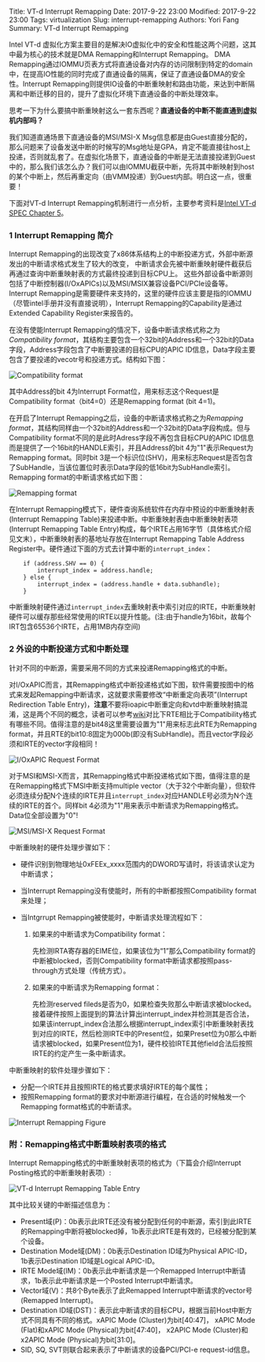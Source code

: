 Title: VT-d Interrupt Remapping
Date: 2017-9-22 23:00
Modified: 2017-9-22 23:00
Tags: virtualization
Slug: interrupt-remapping
Authors: Yori Fang
Summary: VT-d Interrupt Remapping

Intel VT-d 虚拟化方案主要目的是解决IO虚拟化中的安全和性能这两个问题，这其中最为核心的技术就是DMA Remapping和Interrupt Remapping。
DMA Remapping通过IOMMU页表方式将直通设备对内存的访问限制到特定的domain中，在提高IO性能的同时完成了直通设备的隔离，保证了直通设备DMA的安全性。Interrupt Remapping则提供IO设备的中断重映射和路由功能，来达到中断隔离和中断迁移的目的，提升了虚拟化环境下直通设备的中断处理效率。

思考一下为什么要搞中断重映射这么一套东西呢？**直通设备的中断不能直通到虚拟机内部吗？**

我们知道直通场景下直通设备的MSI/MSI-X Msg信息都是由Guest直接分配的，那么问题来了设备发送中断的时候写的Msg地址是GPA，肯定不能直接往host上投递，否则就乱套了。在虚拟化场景下，直通设备的中断是无法直接投递到Guest中的，那么我们该怎么办？我们可以由IOMMU截获中断，先将其中断映射到host的某个中断上，然后再重定向（由VMM投递）到Guest内部。明白这一点，很重要！

下面对VT-d Interrupt Remapping机制进行一点分析，主要参考资料是[Intel VT-d SPEC Chapter 5](https://www.intel.com/content/www/us/en/embedded/technology/virtualization/vt-directed-io-spec.html)。

### 1 Interrupt Remapping 简介

Interrupt Remapping的出现改变了x86体系结构上的中断投递方式，外部中断源发出的中断请求格式发生了较大的改变，
中断请求会先被中断重映射硬件截获后再通过查询中断重映射表的方式最终投递到目标CPU上。
这些外部设备中断源则包括了中断控制器(I/OxAPICs)以及MSI/MSIX兼容设备PCI/PCIe设备等。
Interrupt Remapping是需要硬件来支持的，这里的硬件应该主要是指的IOMMU（尽管intel手册并没有直接说明），Interrupt Remapping的Capability是通过Extended Capability Register来报告的。

在没有使能Interrupt Remapping的情况下，设备中断请求格式称之为*Compatibility format*，其结构主要包含一个32bit的Address和一个32bit的Data字段，Address字段包含了中断要投递的目标CPU的APIC ID信息，Data字段主要包含了要投递的vecotr号和投递方式。结构如下图：

![Compatibility format](images/Compatibility-format-interrupt-request.png)

其中Address的bit 4为Interrupt Format位，用来标志这个Request是Compatibility format（bit4=0）还是Remapping format (bit 4=1)。

在开启了Interrupt Remapping之后，设备的中断请求格式称之为*Remapping format*，其结构同样由一个32bit的Address和一个32bit的Data字段构成。但与Compatibility format不同的是此时Adress字段不再包含目标CPU的APIC ID信息而是提供了一个16bit的HANDLE索引，并且Address的bit 4为"1"表示Request为Remapping format。同时bit 3是一个标识位(SHV)，用来标志Request是否包含了SubHandle，当该位置位时表示Data字段的低16bit为SubHandle索引。Remapping format的中断请求格式如下图：

![Remapping format](images/remapping-format-interrupt-request.png)

在Interrupt Remapping模式下，硬件查询系统软件在内存中预设的中断重映射表(Interrupt Remapping Table)来投递中断。中断重映射表由中断重映射表项(Interrupt Remapping Table Entry)构成，每个IRTE占用16字节（具体格式介绍见文末），中断重映射表的基地址存放在Interrupt Remapping Table Address Register中。硬件通过下面的方式去计算中断的`interrupt_index`：

```
    if (address.SHV == 0) {
        interrupt_index = address.handle;
    } else {
        interrupt_index = (address.handle + data.subhandle);
    }
```

中断重映射硬件通过`interrupt_index`去重映射表中索引对应的IRTE，中断重映射硬件可以缓存那些经常使用的IRTE以提升性能。(注:由于handle为16bit，故每个IRT包含65536个IRTE，占用1MB内存空间)

### 2 外设的中断投递方式和中断处理

针对不同的中断源，需要采用不同的方式来投递Remapping格式的中断。

对I/OxAPIC而言，其Remapping格式中断投递格式如下图，软件需要按图中的格式来发起Remapping中断请求，这就要求需要修改“中断重定向表项”(Interrupt Redirection Table Entry)，**注意**不要将ioapic中断重定向和vtd中断重映射搞混淆，这是两个不同的概念，读者可以参考[wiki](http://wiki.osdev.org/IOAPIC)对比下RTE相比于Compatibility格式有哪些不同。值得注意的是bit48这里需要设置为"1"用来标志此RTE为Remapping format，并且RTE的bit10:8固定为000b(即没有SubHandle)。而且vector字段必须和IRTE的vector字段相同！

![I/OxAPIC Request Format](images/ioxapic-programming.png)

对于MSI和MSI-X而言，其Remapping格式中断投递格式如下图，值得注意的是在Remapping格式下MSI中断支持multiple vector（大于32个中断向量），但软件必须连续分配N个连续的IRTE并且`interrupt_index`对应HANDLE号必须为N个连续的IRTE的首个。同样bit 4必须为"1"用来表示中断请求为Remapping格式。Data位全部设置为"0"!

![MSI/MSI-X Request Format](images/msix-programming.png)

中断重映射的硬件处理步骤如下：

* 硬件识别到物理地址0xFEEx_xxxx范围内的DWORD写请时，将该请求认定为中断请求；
* 当Interrupt Remapping没有使能时，所有的中断都按照Compatibility format来处理；
* 当Intgrrupt Remapping被使能时，中断请求处理流程如下：

    1. 如果来的中断请求为Compatibility format：

        先检测IRTA寄存器的EIME位，如果该位为“1”那么Compatibility format的中断被blocked，否则Compatibility format中断请求都按照pass-through方式处理（传统方式）。

    2. 如果来的中断请求为Remapping format：

        先检测reserved fileds是否为0，如果检查失败那么中断请求被blocked。接着硬件按照上面提到的算法计算出interrupt_index并检测其是否合法，如果该interrupt_index合法那么根据interrupt_index索引中断重映射表找到对应的IRTE，然后检测IRTE中的Present位，如果Preset位为0那么中断请求被blocked，如果Present位为1，硬件校验IRTE其他field合法后按照IRTE的约定产生一条中断请求。

中断重映射的软件处理步骤如下：

*   分配一个IRTE并且按照IRTE的格式要求填好IRTE的每个属性；
*   按照Remapping format的要求对中断源进行编程，在合适的时候触发一个Remapping format格式的中断请求。

![Interrupt Remapping Figure](images/interrupt-remapping-fig.png)

### 附：Remapping格式中断重映射表项的格式

Interrupt Remapping格式的中断重映射表项的格式为（下篇会介绍Interrupt Posting格式的中断重映射表项）:

![VT-d Interrupt Remapping Table Entry](images/irte-for-remapped-interrupts.png)

其中比较关键的中断描述信息为：

*   Present域(P)：0b表示此IRTE还没有被分配到任何的中断源，索引到此IRTE的Remapping中断将被blocked掉，1b表示此IRTE是有效的，已经被分配到某个设备。
*   Destination Mode域(DM)：0b表示Destination ID域为Physical APIC-ID，1b表示Destination ID域是Logical APIC-ID。
*   IRTE Mode域(IM)：0b表示此中断请求是一个Remapped Interrupt中断请求，1b表示此中断请求是一个Posted Interrupt中断请求。
*   Vector域(V)：共8个Byte表示了此Remapped Interrupt中断请求的vector号(Remapped Interrupt)。
*   Destination ID域(DST)：表示此中断请求的目标CPU，根据当前Host中断方式不同具有不同的格式。xAPIC Mode (Cluster)为bit[40:47]， xAPIC Mode (Flat)和xAPIC Mode (Physical)为bit[47:40]， x2APIC Mode (Cluster)和x2APIC Mode (Physical)为bit[31:0]。
*   SID, SQ, SVT则联合起来表示了中断请求的设备PCI/PCI-e request-id信息。
